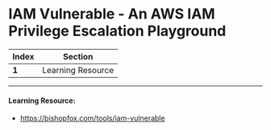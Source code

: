 # IAM Vulnerable - An AWS IAM Privilege Escalation Playground

Index | Section
--- | ---
**1** | Learning Resource

___


#### Learning Resource: 

* https://bishopfox.com/tools/iam-vulnerable
